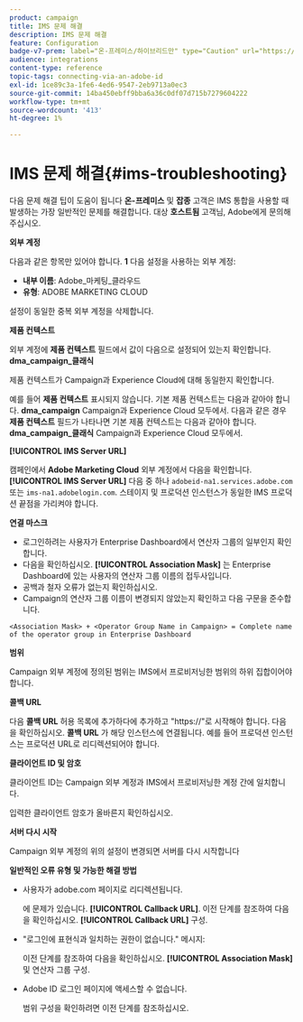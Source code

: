 ```yaml
---
product: campaign
title: IMS 문제 해결
description: IMS 문제 해결
feature: Configuration
badge-v7-prem: label="온-프레미스/하이브리드만" type="Caution" url="https://experienceleague.adobe.com/docs/campaign-classic/using/installing-campaign-classic/architecture-and-hosting-models/hosting-models-lp/hosting-models.html?lang=ko" tooltip="온-프레미스 및 하이브리드 배포에만 적용"
audience: integrations
content-type: reference
topic-tags: connecting-via-an-adobe-id
exl-id: 1ce89c3a-1fe6-4ed6-9547-2eb9713a0ec3
source-git-commit: 14ba450ebff9bba6a36c0df07d715b7279604222
workflow-type: tm+mt
source-wordcount: '413'
ht-degree: 1%

---
```


# IMS 문제 해결{#ims-troubleshooting}


다음 문제 해결 팁이 도움이 됩니다 **온-프레미스** 및 **잡종** 고객은 IMS 통합을 사용할 때 발생하는 가장 일반적인 문제를 해결합니다. 대상 **호스트됨** 고객님, Adobe에게 문의해 주십시오.

**외부 계정**

다음과 같은 항목만 있어야 합니다. **1** 다음 설정을 사용하는 외부 계정:

* **내부 이름**: Adobe_마케팅_클라우드
* **유형**: ADOBE MARKETING CLOUD

설정이 동일한 중복 외부 계정을 삭제합니다.

**제품 컨텍스트**

외부 계정에 **제품 컨텍스트** 필드에서 값이 다음으로 설정되어 있는지 확인합니다. **dma_campaign_클래식**

제품 컨텍스트가 Campaign과 Experience Cloud에 대해 동일한지 확인합니다.

예를 들어 **제품 컨텍스트** 표시되지 않습니다. 기본 제품 컨텍스트는 다음과 같아야 합니다. **dma_campaign** Campaign과 Experience Cloud 모두에서. 다음과 같은 경우 **제품 컨텍스트** 필드가 나타나면 기본 제품 컨텍스트는 다음과 같아야 합니다. **dma_campaign_클래식** Campaign과 Experience Cloud 모두에서.

**[!UICONTROL IMS Server URL]**

캠페인에서 **Adobe Marketing Cloud** 외부 계정에서 다음을 확인합니다. **[!UICONTROL IMS Server URL]** 다음 중 하나 `adobeid-na1.services.adobe.com` 또는 `ims-na1.adobelogin.com`. 스테이지 및 프로덕션 인스턴스가 동일한 IMS 프로덕션 끝점을 가리켜야 합니다.

**연결 마스크**

* 로그인하려는 사용자가 Enterprise Dashboard에서 연산자 그룹의 일부인지 확인합니다.
* 다음을 확인하십시오. **[!UICONTROL Association Mask]** 는 Enterprise Dashboard에 있는 사용자의 연산자 그룹 이름의 접두사입니다.
* 공백과 철자 오류가 없는지 확인하십시오.
* Campaign의 연산자 그룹 이름이 변경되지 않았는지 확인하고 다음 구문을 준수합니다.

```
<Association Mask> + <Operator Group Name in Campaign> = Complete name of the operator group in Enterprise Dashboard
```

**범위**

Campaign 외부 계정에 정의된 범위는 IMS에서 프로비저닝한 범위의 하위 집합이어야 합니다.

**콜백 URL**

다음 **콜백 URL** 허용 목록에 추가하다에 추가하고 &quot;https://&quot;로 시작해야 합니다. 다음을 확인하십시오. **콜백 URL** 가 해당 인스턴스에 연결됩니다. 예를 들어 프로덕션 인스턴스는 프로덕션 URL로 리디렉션되어야 합니다.

**클라이언트 ID 및 암호**

클라이언트 ID는 Campaign 외부 계정과 IMS에서 프로비저닝한 계정 간에 일치합니다.

입력한 클라이언트 암호가 올바른지 확인하십시오.

**서버 다시 시작**

Campaign 외부 계정의 위의 설정이 변경되면 서버를 다시 시작합니다

**일반적인 오류 유형 및 가능한 해결 방법**

* 사용자가 adobe.com 페이지로 리디렉션됩니다.

  에 문제가 있습니다. **[!UICONTROL Callback URL]**. 이전 단계를 참조하여 다음을 확인하십시오. **[!UICONTROL Callback URL]** 구성.

* &quot;로그인에 표현식과 일치하는 권한이 없습니다.&quot; 메시지:

  이전 단계를 참조하여 다음을 확인하십시오. **[!UICONTROL Association Mask]** 및 연산자 그룹 구성.

* Adobe ID 로그인 페이지에 액세스할 수 없습니다.

  범위 구성을 확인하려면 이전 단계를 참조하십시오.
